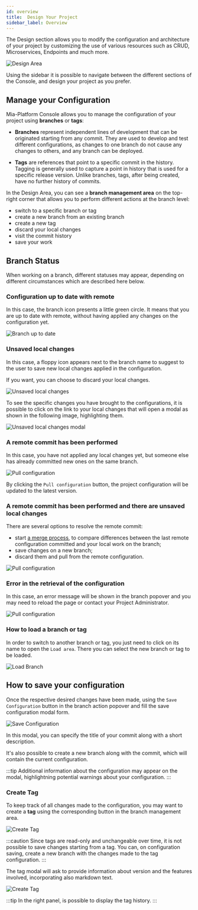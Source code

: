 ```yaml
---
id: overview
title:  Design Your Project
sidebar_label: Overview
---
```


The Design section allows you to modify the configuration and architecture of your project by customizing the use of various resources such as CRUD, Microservices, Endpoints and much more.

![Design Area](./img/design-area-overview.png)

Using the sidebar it is possible to navigate between the different sections of the Console, and design your project as you prefer.

## Manage your Configuration

Mia-Platform Console allows you to manage the configuration of your project using **branches** or **tags**:  

* **Branches** represent independent lines of development that can be originated starting from any commit. They are used to develop and test different configurations, as changes to one branch do not cause any changes to others, and any branch can be deployed.  

* **Tags** are references that point to a specific commit in the history. Tagging is generally used to capture a point in history that is used for a specific release version. Unlike branches, tags, after being created, have no further history of commits.

In the Design Area, you can see a **branch management area** on the top-right corner that allows you to perform different actions at the branch level:

- switch to a specific branch or tag 
- create a new branch from an existing branch
- create a new tag
- discard your local changes
- visit the commit history
- save your work

## Branch Status

When working on a branch, different statuses may appear, depending on different circumstances which are described here below.

### Configuration up to date with remote

In this case, the branch icon presents a little green circle.
It means that you are up to date with remote, without having applied any changes on the configuration yet.

<div style={{display: 'flex', justifyContent: 'center'}}>
  <div style={{display: 'flex', width: '340px'}}> 

![Branch up to date](./img/branch-selection.png)

  </div>
</div>

### Unsaved local changes

In this case, a floppy icon appears next to the branch name to suggest to the user to save new local changes applied in the configuration.

If you want, you can choose to discard your local changes.

<div style={{display: 'flex', justifyContent: 'center'}}>
  <div style={{display: 'flex', width: '340px'}}> 

![Unsaved local changes](./img/branch-status-unsaved-local-changes.png)

  </div>
</div>

To see the specific changes you have brought to the configurations, it is possible to click on the link to your local changes that will open a modal as shown in the following image, highlighting them.

<div style={{display: 'flex', justifyContent: 'center'}}>
  <div style={{display: 'flex', width: '780px'}}> 

![Unsaved local changes modal](./img/branch-status-unsaved-local-changes-modal.png)

  </div>
</div>

### A remote commit has been performed

In this case, you have not applied any local changes yet, but someone else has already committed new ones on the same branch.

<div style={{display: 'flex', justifyContent: 'center'}}>
  <div style={{display: 'flex', width: '340px'}}> 

![Pull configuration](./img/branch-status-pull-configuration.png)

  </div>
</div>

By clicking the `Pull configuration` button, the project configuration will be updated to the latest version.

### A remote commit has been performed and there are unsaved local changes

There are several options to resolve the remote commit:

* start [a merge process](/development_suite/api-console/api-design/merge_collaboration.md), to compare differences between the last remote configuration committed and your local work on the branch; 
* save changes on a new branch;
* discard them and pull from the remote configuration.

<div style={{display: 'flex', justifyContent: 'center'}}>
  <div style={{display: 'flex', width: '340px'}}> 

![Pull configuration](./img/branch-status-merge-configuration.png)

  </div>
</div>

### Error in the retrieval of the configuration

In this case, an error message will be shown in the branch popover and you may need to reload the page or contact your Project Administrator.

<div style={{display: 'flex', justifyContent: 'center'}}>
  <div style={{display: 'flex', width: '340px'}}> 

![Pull configuration](./img/branch-status-error.png)

  </div>
</div>

### How to load a branch or tag

In order to switch to another branch or tag, you just need to click on its name to open the `Load area`. There you can select the new branch or tag to be loaded.

<div style={{display: 'flex', justifyContent: 'center'}}>
  <div style={{display: 'flex', width: '340px'}}> 

![Load Branch](./img/branch-loader.png)

  </div>
</div>

## How to save your configuration

Once the respective desired changes have been made, using the `Save Configuration` button in the branch action popover and fill the save configuration modal form. 

<div style={{display: 'flex', justifyContent: 'center'}}>
  <div style={{display: 'flex', width: '780px'}}> 

![Save Configuration](./img/save-configuration.jpg)

  </div>
</div>

In this modal, you can specify the title of your commit along with a short description. 

It's also possible to create a new branch along with the commit, which will contain the current configuration.  

:::tip
Additional information about the configuration may appear on the modal, highlightning potential warnings about your configuration.
:::

### Create Tag

To keep track of all changes made to the configuration, you may want to create a **tag** using the corresponding button in the branch management area.  

<div style={{display: 'flex', justifyContent: 'center'}}>
  <div style={{display: 'flex', width: '340px'}}> 

![Create Tag](./img/create-tag.png)

  </div>
</div>

:::caution
Since tags are read-only and unchangeable over time, it is not possible to save changes starting from a tag. You can, on configuration saving, create a new branch with the changes made to the tag configuration.
:::

The tag modal will ask to provide information about version and the features involved, incorporating also markdown text.

<div style={{display: 'flex', justifyContent: 'center'}}>
  <div style={{display: 'flex', width: '700px'}}> 

![Create Tag](./img/create-tag-modal.png)

  </div>
</div>

:::tip
In the right panel, is possible to display the tag history.
:::



